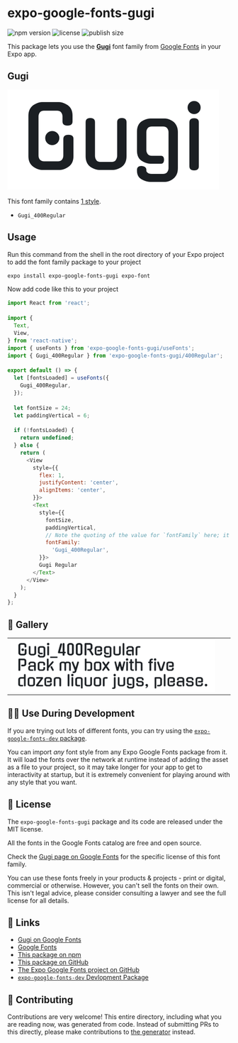# expo-google-fonts-gugi

![npm version](https://flat.badgen.net/npm/v/expo-google-fonts-gugi)
![license](https://flat.badgen.net/github/license/expo/google-fonts)
![publish size](https://flat.badgen.net/packagephobia/install/expo-google-fonts-gugi)

This package lets you use the [**Gugi**](https://fonts.google.com/specimen/Gugi) font family from [Google Fonts](https://fonts.google.com/) in your Expo app.

## Gugi

![Gugi](./font-family.png)

This font family contains [1 style](#-gallery).

- `Gugi_400Regular`

## Usage

Run this command from the shell in the root directory of your Expo project to add the font family package to your project
```sh
expo install expo-google-fonts-gugi expo-font
```

Now add code like this to your project
```js
import React from 'react';

import {
  Text,
  View,
} from 'react-native';
import { useFonts } from 'expo-google-fonts-gugi/useFonts';
import { Gugi_400Regular } from 'expo-google-fonts-gugi/400Regular';

export default () => {
  let [fontsLoaded] = useFonts({
    Gugi_400Regular,
  });

  let fontSize = 24;
  let paddingVertical = 6;

  if (!fontsLoaded) {
    return undefined;
  } else {
    return (
      <View
        style={{
          flex: 1,
          justifyContent: 'center',
          alignItems: 'center',
        }}>
        <Text
          style={{
            fontSize,
            paddingVertical,
            // Note the quoting of the value for `fontFamily` here; it expects a string!
            fontFamily:
              'Gugi_400Regular',
          }}>
          Gugi Regular
        </Text>
      </View>
    );
  }
};

```

## 🔡 Gallery


||||
|-|-|-|
|![Gugi_400Regular](.//400Regular/Gugi_400Regular.ttf.png)||||


## 👩‍💻 Use During Development

If you are trying out lots of different fonts, you can try using the [`expo-google-fonts-dev` package](https://github.com/freeboub/google-fonts/tree/master/font-packages/dev#readme).

You can import *any* font style from any Expo Google Fonts package from it. It will load the fonts
over the network at runtime instead of adding the asset as a file to your project, so it may take longer
for your app to get to interactivity at startup, but it is extremely convenient
for playing around with any style that you want.

## 📖 License

The `expo-google-fonts-gugi` package and its code are released under the MIT license.

All the fonts in the Google Fonts catalog are free and open source.

Check the [Gugi page on Google Fonts](https://fonts.google.com/specimen/Gugi) for the specific license of this font family.

You can use these fonts freely in your products & projects - print or digital, commercial or otherwise. However, you can't sell the fonts on their own. This isn't legal advice, please consider consulting a lawyer and see the full license for all details.

## 🔗 Links

- [Gugi on Google Fonts](https://fonts.google.com/specimen/Gugi)
- [Google Fonts](https://fonts.google.com/)
- [This package on npm](https://www.npmjs.com/package/expo-google-fonts-gugi)
- [This package on GitHub](https://github.com/freeboub/google-fonts/tree/master/font-packages/gugi)
- [The Expo Google Fonts project on GitHub](https://github.com/freeboub/google-fonts)
- [`expo-google-fonts-dev` Devlopment Package](https://github.com/freeboub/google-fonts/tree/master/font-packages/dev)

## 🤝 Contributing

Contributions are very welcome! This entire directory, including what you are reading now, was generated from code. Instead of submitting PRs to this directly, please make contributions to [the generator](https://github.com/freeboub/google-fonts/tree/master/packages/generator) instead.
